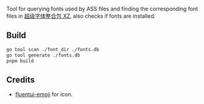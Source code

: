 Tool for querying fonts used by ASS files and finding the corresponding font files in [超级字体整合包 XZ](https://vcb-s.com/archives/1114), also checks if fonts are installed.

## Build

```bash
go tool scan ./font_dir ./fonts.db
go tool generate ./fonts.db
pnpm build
```

## Credits

- [fluentui-emoji](https://github.com/microsoft/fluentui-emoji) for icon.
